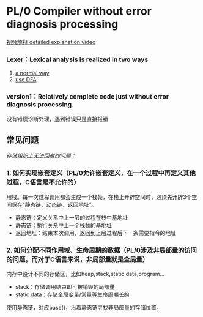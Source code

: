 # PL/0 Compiler without error diagnosis processing
[视频解释 detailed explanation video](https://space.bilibili.com/595418829/channel/series)
### Lexer：Lexical analysis is realized in two ways
1. [a normal way](https://juejin.cn/post/6929689435437006862)
2. [use DFA](https://juejin.cn/post/6935074305780744223)
### version1：Relatively complete code just without error diagnosis processing.
没有错误诊断处理，遇到错误只是直接报错

## 常见问题
_存储组织上无法回避的问题：_
### 1. 如何实现嵌套定义（PL/0允许嵌套定义，在一个过程中再定义其他过程，C语言是不允许的）
用栈。每一次过程调用都会生成一个栈帧，在栈上开辟空间时，必须先开辟3个空间保存“静态链、动态链、返回地址”。
- 静态链：定义关系中上一层的过程在栈中基地址
- 静态链：执行关系中上一个栈帧的基地址
- 返回地址：结束本次调用，返回到上层过程后下一条需要指令的地址
### 2. 如何分配不同作用域、生命周期的数据（PL/0涉及非局部量的访问的问题，而对于C语言来说，非局部量就是全局量）

内存中设计不同的存储区，比如heap,stack,static data,program...
- stack：存储调用结束即可被销毁的局部量
- static data：存储全局变量/常量等生命周期长的 <br/>

使用静态链，对应base()，沿着静态链寻找非局部量的存储位置。
